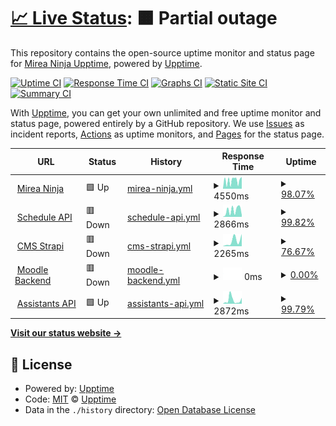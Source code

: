 # [📈 Live Status](https://mirea-ninja.github.io/upptime/): <!--live status--> **🟧 Partial outage**

This repository contains the open-source uptime monitor and status page for [Mirea Ninja Upptime](https://mirea-ninja.github.io/upptime/), powered by [Upptime](https://github.com/upptime/upptime).

[![Uptime CI](https://github.com/mirea-ninja/upptime/workflows/Uptime%20CI/badge.svg)](https://github.com/mirea-ninja/upptime/actions?query=workflow%3A%22Uptime+CI%22)
[![Response Time CI](https://github.com/mirea-ninja/upptime/workflows/Response%20Time%20CI/badge.svg)](https://github.com/mirea-ninja/upptime/actions?query=workflow%3A%22Response+Time+CI%22)
[![Graphs CI](https://github.com/mirea-ninja/upptime/workflows/Graphs%20CI/badge.svg)](https://github.com/mirea-ninja/upptime/actions?query=workflow%3A%22Graphs+CI%22)
[![Static Site CI](https://github.com/mirea-ninja/upptime/workflows/Static%20Site%20CI/badge.svg)](https://github.com/mirea-ninja/upptime/actions?query=workflow%3A%22Static+Site+CI%22)
[![Summary CI](https://github.com/mirea-ninja/upptime/workflows/Summary%20CI/badge.svg)](https://github.com/mirea-ninja/upptime/actions?query=workflow%3A%22Summary+CI%22)

With [Upptime](https://upptime.js.org), you can get your own unlimited and free uptime monitor and status page, powered entirely by a GitHub repository. We use [Issues](https://github.com/mirea-ninja/upptime/issues) as incident reports, [Actions](https://github.com/mirea-ninja/upptime/actions) as uptime monitors, and [Pages](https://mirea-ninja.github.io/upptime) for the status page.

<!--start: status pages-->
<!-- This summary is generated by Upptime (https://github.com/upptime/upptime) -->
<!-- Do not edit this manually, your changes will be overwritten -->
<!-- prettier-ignore -->
| URL | Status | History | Response Time | Uptime |
| --- | ------ | ------- | ------------- | ------ |
| <img alt="" src="https://favicons.githubusercontent.com/mirea.ninja" height="13"> [Mirea Ninja](https://mirea.ninja/) | 🟩 Up | [mirea-ninja.yml](https://github.com/mirea-ninja/upptime/commits/HEAD/history/mirea-ninja.yml) | <details><summary><img alt="Response time graph" src="./graphs/mirea-ninja/response-time-week.png" height="20"> 4550ms</summary><br><a href="https://mirea-ninja.github.io/upptime/history/mirea-ninja"><img alt="Response time 1921" src="https://img.shields.io/endpoint?url=https%3A%2F%2Fraw.githubusercontent.com%2Fmirea-ninja%2Fupptime%2FHEAD%2Fapi%2Fmirea-ninja%2Fresponse-time.json"></a><br><a href="https://mirea-ninja.github.io/upptime/history/mirea-ninja"><img alt="24-hour response time 6519" src="https://img.shields.io/endpoint?url=https%3A%2F%2Fraw.githubusercontent.com%2Fmirea-ninja%2Fupptime%2FHEAD%2Fapi%2Fmirea-ninja%2Fresponse-time-day.json"></a><br><a href="https://mirea-ninja.github.io/upptime/history/mirea-ninja"><img alt="7-day response time 4550" src="https://img.shields.io/endpoint?url=https%3A%2F%2Fraw.githubusercontent.com%2Fmirea-ninja%2Fupptime%2FHEAD%2Fapi%2Fmirea-ninja%2Fresponse-time-week.json"></a><br><a href="https://mirea-ninja.github.io/upptime/history/mirea-ninja"><img alt="30-day response time 4406" src="https://img.shields.io/endpoint?url=https%3A%2F%2Fraw.githubusercontent.com%2Fmirea-ninja%2Fupptime%2FHEAD%2Fapi%2Fmirea-ninja%2Fresponse-time-month.json"></a><br><a href="https://mirea-ninja.github.io/upptime/history/mirea-ninja"><img alt="1-year response time 1921" src="https://img.shields.io/endpoint?url=https%3A%2F%2Fraw.githubusercontent.com%2Fmirea-ninja%2Fupptime%2FHEAD%2Fapi%2Fmirea-ninja%2Fresponse-time-year.json"></a></details> | <details><summary><a href="https://mirea-ninja.github.io/upptime/history/mirea-ninja">98.07%</a></summary><a href="https://mirea-ninja.github.io/upptime/history/mirea-ninja"><img alt="All-time uptime 99.84%" src="https://img.shields.io/endpoint?url=https%3A%2F%2Fraw.githubusercontent.com%2Fmirea-ninja%2Fupptime%2FHEAD%2Fapi%2Fmirea-ninja%2Fuptime.json"></a><br><a href="https://mirea-ninja.github.io/upptime/history/mirea-ninja"><img alt="24-hour uptime 100.00%" src="https://img.shields.io/endpoint?url=https%3A%2F%2Fraw.githubusercontent.com%2Fmirea-ninja%2Fupptime%2FHEAD%2Fapi%2Fmirea-ninja%2Fuptime-day.json"></a><br><a href="https://mirea-ninja.github.io/upptime/history/mirea-ninja"><img alt="7-day uptime 98.07%" src="https://img.shields.io/endpoint?url=https%3A%2F%2Fraw.githubusercontent.com%2Fmirea-ninja%2Fupptime%2FHEAD%2Fapi%2Fmirea-ninja%2Fuptime-week.json"></a><br><a href="https://mirea-ninja.github.io/upptime/history/mirea-ninja"><img alt="30-day uptime 99.56%" src="https://img.shields.io/endpoint?url=https%3A%2F%2Fraw.githubusercontent.com%2Fmirea-ninja%2Fupptime%2FHEAD%2Fapi%2Fmirea-ninja%2Fuptime-month.json"></a><br><a href="https://mirea-ninja.github.io/upptime/history/mirea-ninja"><img alt="1-year uptime 99.84%" src="https://img.shields.io/endpoint?url=https%3A%2F%2Fraw.githubusercontent.com%2Fmirea-ninja%2Fupptime%2FHEAD%2Fapi%2Fmirea-ninja%2Fuptime-year.json"></a></details>
| <img alt="" src="https://favicons.githubusercontent.com/schedule.mirea.ninja" height="13"> [Schedule API](https://schedule.mirea.ninja/api/schedule/groups) | 🟥 Down | [schedule-api.yml](https://github.com/mirea-ninja/upptime/commits/HEAD/history/schedule-api.yml) | <details><summary><img alt="Response time graph" src="./graphs/schedule-api/response-time-week.png" height="20"> 2866ms</summary><br><a href="https://mirea-ninja.github.io/upptime/history/schedule-api"><img alt="Response time 1113" src="https://img.shields.io/endpoint?url=https%3A%2F%2Fraw.githubusercontent.com%2Fmirea-ninja%2Fupptime%2FHEAD%2Fapi%2Fschedule-api%2Fresponse-time.json"></a><br><a href="https://mirea-ninja.github.io/upptime/history/schedule-api"><img alt="24-hour response time 814" src="https://img.shields.io/endpoint?url=https%3A%2F%2Fraw.githubusercontent.com%2Fmirea-ninja%2Fupptime%2FHEAD%2Fapi%2Fschedule-api%2Fresponse-time-day.json"></a><br><a href="https://mirea-ninja.github.io/upptime/history/schedule-api"><img alt="7-day response time 2866" src="https://img.shields.io/endpoint?url=https%3A%2F%2Fraw.githubusercontent.com%2Fmirea-ninja%2Fupptime%2FHEAD%2Fapi%2Fschedule-api%2Fresponse-time-week.json"></a><br><a href="https://mirea-ninja.github.io/upptime/history/schedule-api"><img alt="30-day response time 3117" src="https://img.shields.io/endpoint?url=https%3A%2F%2Fraw.githubusercontent.com%2Fmirea-ninja%2Fupptime%2FHEAD%2Fapi%2Fschedule-api%2Fresponse-time-month.json"></a><br><a href="https://mirea-ninja.github.io/upptime/history/schedule-api"><img alt="1-year response time 1113" src="https://img.shields.io/endpoint?url=https%3A%2F%2Fraw.githubusercontent.com%2Fmirea-ninja%2Fupptime%2FHEAD%2Fapi%2Fschedule-api%2Fresponse-time-year.json"></a></details> | <details><summary><a href="https://mirea-ninja.github.io/upptime/history/schedule-api">99.82%</a></summary><a href="https://mirea-ninja.github.io/upptime/history/schedule-api"><img alt="All-time uptime 86.83%" src="https://img.shields.io/endpoint?url=https%3A%2F%2Fraw.githubusercontent.com%2Fmirea-ninja%2Fupptime%2FHEAD%2Fapi%2Fschedule-api%2Fuptime.json"></a><br><a href="https://mirea-ninja.github.io/upptime/history/schedule-api"><img alt="24-hour uptime 99.98%" src="https://img.shields.io/endpoint?url=https%3A%2F%2Fraw.githubusercontent.com%2Fmirea-ninja%2Fupptime%2FHEAD%2Fapi%2Fschedule-api%2Fuptime-day.json"></a><br><a href="https://mirea-ninja.github.io/upptime/history/schedule-api"><img alt="7-day uptime 99.82%" src="https://img.shields.io/endpoint?url=https%3A%2F%2Fraw.githubusercontent.com%2Fmirea-ninja%2Fupptime%2FHEAD%2Fapi%2Fschedule-api%2Fuptime-week.json"></a><br><a href="https://mirea-ninja.github.io/upptime/history/schedule-api"><img alt="30-day uptime 99.89%" src="https://img.shields.io/endpoint?url=https%3A%2F%2Fraw.githubusercontent.com%2Fmirea-ninja%2Fupptime%2FHEAD%2Fapi%2Fschedule-api%2Fuptime-month.json"></a><br><a href="https://mirea-ninja.github.io/upptime/history/schedule-api"><img alt="1-year uptime 86.83%" src="https://img.shields.io/endpoint?url=https%3A%2F%2Fraw.githubusercontent.com%2Fmirea-ninja%2Fupptime%2FHEAD%2Fapi%2Fschedule-api%2Fuptime-year.json"></a></details>
| <img alt="" src="https://favicons.githubusercontent.com/cms.mirea.ninja" height="13"> [CMS Strapi](https://cms.mirea.ninja/) | 🟥 Down | [cms-strapi.yml](https://github.com/mirea-ninja/upptime/commits/HEAD/history/cms-strapi.yml) | <details><summary><img alt="Response time graph" src="./graphs/cms-strapi/response-time-week.png" height="20"> 2265ms</summary><br><a href="https://mirea-ninja.github.io/upptime/history/cms-strapi"><img alt="Response time 1268" src="https://img.shields.io/endpoint?url=https%3A%2F%2Fraw.githubusercontent.com%2Fmirea-ninja%2Fupptime%2FHEAD%2Fapi%2Fcms-strapi%2Fresponse-time.json"></a><br><a href="https://mirea-ninja.github.io/upptime/history/cms-strapi"><img alt="24-hour response time 0" src="https://img.shields.io/endpoint?url=https%3A%2F%2Fraw.githubusercontent.com%2Fmirea-ninja%2Fupptime%2FHEAD%2Fapi%2Fcms-strapi%2Fresponse-time-day.json"></a><br><a href="https://mirea-ninja.github.io/upptime/history/cms-strapi"><img alt="7-day response time 2265" src="https://img.shields.io/endpoint?url=https%3A%2F%2Fraw.githubusercontent.com%2Fmirea-ninja%2Fupptime%2FHEAD%2Fapi%2Fcms-strapi%2Fresponse-time-week.json"></a><br><a href="https://mirea-ninja.github.io/upptime/history/cms-strapi"><img alt="30-day response time 2673" src="https://img.shields.io/endpoint?url=https%3A%2F%2Fraw.githubusercontent.com%2Fmirea-ninja%2Fupptime%2FHEAD%2Fapi%2Fcms-strapi%2Fresponse-time-month.json"></a><br><a href="https://mirea-ninja.github.io/upptime/history/cms-strapi"><img alt="1-year response time 1268" src="https://img.shields.io/endpoint?url=https%3A%2F%2Fraw.githubusercontent.com%2Fmirea-ninja%2Fupptime%2FHEAD%2Fapi%2Fcms-strapi%2Fresponse-time-year.json"></a></details> | <details><summary><a href="https://mirea-ninja.github.io/upptime/history/cms-strapi">76.67%</a></summary><a href="https://mirea-ninja.github.io/upptime/history/cms-strapi"><img alt="All-time uptime 99.25%" src="https://img.shields.io/endpoint?url=https%3A%2F%2Fraw.githubusercontent.com%2Fmirea-ninja%2Fupptime%2FHEAD%2Fapi%2Fcms-strapi%2Fuptime.json"></a><br><a href="https://mirea-ninja.github.io/upptime/history/cms-strapi"><img alt="24-hour uptime 0.00%" src="https://img.shields.io/endpoint?url=https%3A%2F%2Fraw.githubusercontent.com%2Fmirea-ninja%2Fupptime%2FHEAD%2Fapi%2Fcms-strapi%2Fuptime-day.json"></a><br><a href="https://mirea-ninja.github.io/upptime/history/cms-strapi"><img alt="7-day uptime 76.67%" src="https://img.shields.io/endpoint?url=https%3A%2F%2Fraw.githubusercontent.com%2Fmirea-ninja%2Fupptime%2FHEAD%2Fapi%2Fcms-strapi%2Fuptime-week.json"></a><br><a href="https://mirea-ninja.github.io/upptime/history/cms-strapi"><img alt="30-day uptime 94.63%" src="https://img.shields.io/endpoint?url=https%3A%2F%2Fraw.githubusercontent.com%2Fmirea-ninja%2Fupptime%2FHEAD%2Fapi%2Fcms-strapi%2Fuptime-month.json"></a><br><a href="https://mirea-ninja.github.io/upptime/history/cms-strapi"><img alt="1-year uptime 99.25%" src="https://img.shields.io/endpoint?url=https%3A%2F%2Fraw.githubusercontent.com%2Fmirea-ninja%2Fupptime%2FHEAD%2Fapi%2Fcms-strapi%2Fuptime-year.json"></a></details>
| <img alt="" src="https://favicons.githubusercontent.com/mirea.ninja" height="13"> [Moodle Backend](https://mirea.ninja:5000/) | 🟥 Down | [moodle-backend.yml](https://github.com/mirea-ninja/upptime/commits/HEAD/history/moodle-backend.yml) | <details><summary><img alt="Response time graph" src="./graphs/moodle-backend/response-time-week.png" height="20"> 0ms</summary><br><a href="https://mirea-ninja.github.io/upptime/history/moodle-backend"><img alt="Response time 444" src="https://img.shields.io/endpoint?url=https%3A%2F%2Fraw.githubusercontent.com%2Fmirea-ninja%2Fupptime%2FHEAD%2Fapi%2Fmoodle-backend%2Fresponse-time.json"></a><br><a href="https://mirea-ninja.github.io/upptime/history/moodle-backend"><img alt="24-hour response time 0" src="https://img.shields.io/endpoint?url=https%3A%2F%2Fraw.githubusercontent.com%2Fmirea-ninja%2Fupptime%2FHEAD%2Fapi%2Fmoodle-backend%2Fresponse-time-day.json"></a><br><a href="https://mirea-ninja.github.io/upptime/history/moodle-backend"><img alt="7-day response time 0" src="https://img.shields.io/endpoint?url=https%3A%2F%2Fraw.githubusercontent.com%2Fmirea-ninja%2Fupptime%2FHEAD%2Fapi%2Fmoodle-backend%2Fresponse-time-week.json"></a><br><a href="https://mirea-ninja.github.io/upptime/history/moodle-backend"><img alt="30-day response time 0" src="https://img.shields.io/endpoint?url=https%3A%2F%2Fraw.githubusercontent.com%2Fmirea-ninja%2Fupptime%2FHEAD%2Fapi%2Fmoodle-backend%2Fresponse-time-month.json"></a><br><a href="https://mirea-ninja.github.io/upptime/history/moodle-backend"><img alt="1-year response time 444" src="https://img.shields.io/endpoint?url=https%3A%2F%2Fraw.githubusercontent.com%2Fmirea-ninja%2Fupptime%2FHEAD%2Fapi%2Fmoodle-backend%2Fresponse-time-year.json"></a></details> | <details><summary><a href="https://mirea-ninja.github.io/upptime/history/moodle-backend">0.00%</a></summary><a href="https://mirea-ninja.github.io/upptime/history/moodle-backend"><img alt="All-time uptime 8.16%" src="https://img.shields.io/endpoint?url=https%3A%2F%2Fraw.githubusercontent.com%2Fmirea-ninja%2Fupptime%2FHEAD%2Fapi%2Fmoodle-backend%2Fuptime.json"></a><br><a href="https://mirea-ninja.github.io/upptime/history/moodle-backend"><img alt="24-hour uptime 0.00%" src="https://img.shields.io/endpoint?url=https%3A%2F%2Fraw.githubusercontent.com%2Fmirea-ninja%2Fupptime%2FHEAD%2Fapi%2Fmoodle-backend%2Fuptime-day.json"></a><br><a href="https://mirea-ninja.github.io/upptime/history/moodle-backend"><img alt="7-day uptime 0.00%" src="https://img.shields.io/endpoint?url=https%3A%2F%2Fraw.githubusercontent.com%2Fmirea-ninja%2Fupptime%2FHEAD%2Fapi%2Fmoodle-backend%2Fuptime-week.json"></a><br><a href="https://mirea-ninja.github.io/upptime/history/moodle-backend"><img alt="30-day uptime 1.38%" src="https://img.shields.io/endpoint?url=https%3A%2F%2Fraw.githubusercontent.com%2Fmirea-ninja%2Fupptime%2FHEAD%2Fapi%2Fmoodle-backend%2Fuptime-month.json"></a><br><a href="https://mirea-ninja.github.io/upptime/history/moodle-backend"><img alt="1-year uptime 8.16%" src="https://img.shields.io/endpoint?url=https%3A%2F%2Fraw.githubusercontent.com%2Fmirea-ninja%2Fupptime%2FHEAD%2Fapi%2Fmoodle-backend%2Fuptime-year.json"></a></details>
| <img alt="" src="https://favicons.githubusercontent.com/assistants.mirea.ninja" height="13"> [Assistants API](https://assistants.mirea.ninja/api/v1/uptime) | 🟩 Up | [assistants-api.yml](https://github.com/mirea-ninja/upptime/commits/HEAD/history/assistants-api.yml) | <details><summary><img alt="Response time graph" src="./graphs/assistants-api/response-time-week.png" height="20"> 2872ms</summary><br><a href="https://mirea-ninja.github.io/upptime/history/assistants-api"><img alt="Response time 1338" src="https://img.shields.io/endpoint?url=https%3A%2F%2Fraw.githubusercontent.com%2Fmirea-ninja%2Fupptime%2FHEAD%2Fapi%2Fassistants-api%2Fresponse-time.json"></a><br><a href="https://mirea-ninja.github.io/upptime/history/assistants-api"><img alt="24-hour response time 4569" src="https://img.shields.io/endpoint?url=https%3A%2F%2Fraw.githubusercontent.com%2Fmirea-ninja%2Fupptime%2FHEAD%2Fapi%2Fassistants-api%2Fresponse-time-day.json"></a><br><a href="https://mirea-ninja.github.io/upptime/history/assistants-api"><img alt="7-day response time 2872" src="https://img.shields.io/endpoint?url=https%3A%2F%2Fraw.githubusercontent.com%2Fmirea-ninja%2Fupptime%2FHEAD%2Fapi%2Fassistants-api%2Fresponse-time-week.json"></a><br><a href="https://mirea-ninja.github.io/upptime/history/assistants-api"><img alt="30-day response time 1859" src="https://img.shields.io/endpoint?url=https%3A%2F%2Fraw.githubusercontent.com%2Fmirea-ninja%2Fupptime%2FHEAD%2Fapi%2Fassistants-api%2Fresponse-time-month.json"></a><br><a href="https://mirea-ninja.github.io/upptime/history/assistants-api"><img alt="1-year response time 1338" src="https://img.shields.io/endpoint?url=https%3A%2F%2Fraw.githubusercontent.com%2Fmirea-ninja%2Fupptime%2FHEAD%2Fapi%2Fassistants-api%2Fresponse-time-year.json"></a></details> | <details><summary><a href="https://mirea-ninja.github.io/upptime/history/assistants-api">99.79%</a></summary><a href="https://mirea-ninja.github.io/upptime/history/assistants-api"><img alt="All-time uptime 99.63%" src="https://img.shields.io/endpoint?url=https%3A%2F%2Fraw.githubusercontent.com%2Fmirea-ninja%2Fupptime%2FHEAD%2Fapi%2Fassistants-api%2Fuptime.json"></a><br><a href="https://mirea-ninja.github.io/upptime/history/assistants-api"><img alt="24-hour uptime 100.00%" src="https://img.shields.io/endpoint?url=https%3A%2F%2Fraw.githubusercontent.com%2Fmirea-ninja%2Fupptime%2FHEAD%2Fapi%2Fassistants-api%2Fuptime-day.json"></a><br><a href="https://mirea-ninja.github.io/upptime/history/assistants-api"><img alt="7-day uptime 99.79%" src="https://img.shields.io/endpoint?url=https%3A%2F%2Fraw.githubusercontent.com%2Fmirea-ninja%2Fupptime%2FHEAD%2Fapi%2Fassistants-api%2Fuptime-week.json"></a><br><a href="https://mirea-ninja.github.io/upptime/history/assistants-api"><img alt="30-day uptime 99.95%" src="https://img.shields.io/endpoint?url=https%3A%2F%2Fraw.githubusercontent.com%2Fmirea-ninja%2Fupptime%2FHEAD%2Fapi%2Fassistants-api%2Fuptime-month.json"></a><br><a href="https://mirea-ninja.github.io/upptime/history/assistants-api"><img alt="1-year uptime 99.63%" src="https://img.shields.io/endpoint?url=https%3A%2F%2Fraw.githubusercontent.com%2Fmirea-ninja%2Fupptime%2FHEAD%2Fapi%2Fassistants-api%2Fuptime-year.json"></a></details>

<!--end: status pages-->

[**Visit our status website →**](https://mirea-ninja.github.io/upptime/)

## 📄 License

- Powered by: [Upptime](https://github.com/upptime/upptime)
- Code: [MIT](./LICENSE) © [Upptime](https://upptime.js.org)
- Data in the `./history` directory: [Open Database License](https://opendatacommons.org/licenses/odbl/1-0/)
